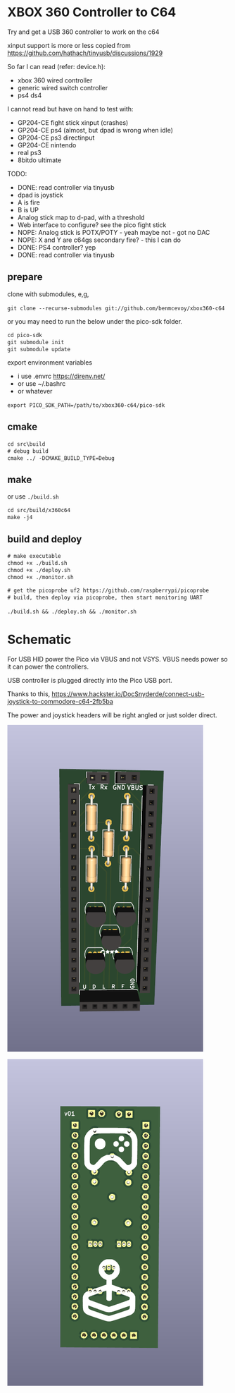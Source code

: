 # XBOX 360 Controller to C64

Try and get a USB 360 controller to work on the c64

xinput support is more or less copied from https://github.com/hathach/tinyusb/discussions/1929



So far I can read (refer: device.h):

- xbox 360 wired controller 
- generic wired switch controller 
- ps4 ds4

I cannot read but have on hand to test with:

- GP204-CE fight stick xinput (crashes)
- GP204-CE ps4 (almost, but dpad is wrong when idle)
- GP204-CE ps3 directinput
- GP204-CE nintendo 
- real ps3
- 8bitdo ultimate


TODO:

- DONE: read controller via tinyusb
- dpad is joystick
- A is fire
- B is UP
- Analog stick map to d-pad, with a threshold
- Web interface to configure? see the pico fight stick
- NOPE: Analog stick is POTX/POTY - yeah maybe not - got no DAC
- NOPE: X and Y are c64gs secondary fire? - this I can do
- DONE: PS4 controller? yep
- DONE: read controller via tinyusb

## prepare
clone with submodules, e,g,

`git clone --recurse-submodules git://github.com/benmcevoy/xbox360-c64`

or you may need to run the below under the pico-sdk folder.

```
cd pico-sdk
git submodule init 
git submodule update
```

export environment variables 
- i use .envrc https://direnv.net/
- or use  ~/.bashrc 
- or whatever
  

`export PICO_SDK_PATH=/path/to/xbox360-c64/pico-sdk`

## cmake
```
cd src\build
# debug build
cmake ../ -DCMAKE_BUILD_TYPE=Debug
```

## make

or use `./build.sh`

```
cd src/build/x360c64
make -j4
```

## build and deploy

```
# make executable
chmod +x ./build.sh
chmod +x ./deploy.sh
chmod +x ./monitor.sh
```

```
# get the picoprobe uf2 https://github.com/raspberrypi/picoprobe
# build, then deploy via picoprobe, then start monitoring UART

./build.sh && ./deploy.sh && ./monitor.sh
```

# Schematic

For USB HID power the Pico via VBUS and not VSYS. VBUS needs power so it can power the controllers.

USB controller is plugged directly into the Pico USB port.  

Thanks to this, https://www.hackster.io/DocSnyderde/connect-usb-joystick-to-commodore-c64-2fb5ba

The power and joystick headers will be right angled or just solder direct.

![Board front](docs/assets/board_front.png?raw=true "Board front")


![Board back](docs/assets/board_back.png?raw=true "Board back")

